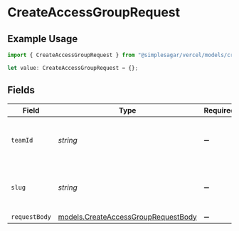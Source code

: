 # CreateAccessGroupRequest

## Example Usage

```typescript
import { CreateAccessGroupRequest } from "@simplesagar/vercel/models/createaccessgroupop.js";

let value: CreateAccessGroupRequest = {};
```

## Fields

| Field                                                                            | Type                                                                             | Required                                                                         | Description                                                                      |
| -------------------------------------------------------------------------------- | -------------------------------------------------------------------------------- | -------------------------------------------------------------------------------- | -------------------------------------------------------------------------------- |
| `teamId`                                                                         | *string*                                                                         | :heavy_minus_sign:                                                               | The Team identifier to perform the request on behalf of.                         |
| `slug`                                                                           | *string*                                                                         | :heavy_minus_sign:                                                               | The Team slug to perform the request on behalf of.                               |
| `requestBody`                                                                    | [models.CreateAccessGroupRequestBody](../models/createaccessgrouprequestbody.md) | :heavy_minus_sign:                                                               | N/A                                                                              |